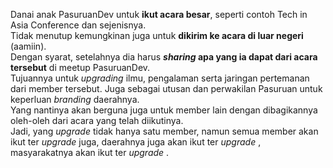 Danai anak PasuruanDev untuk **ikut acara besar**, seperti contoh Tech in Asia Conference dan sejenisnya.<br>
Tidak menutup kemungkinan juga untuk **dikirim ke acara di luar negeri** (aamiin). <br>
Dengan syarat, setelahnya dia harus **_sharing_ apa yang ia dapat dari acara tersebut** di meetup PasuruanDev.<br>
Tujuannya untuk _upgrading_ ilmu, pengalaman serta jaringan pertemanan dari member tersebut.
Juga sebagai utusan dan perwakilan Pasuruan untuk keperluan _branding_ daerahnya.<br>
Yang nantinya akan berguna juga untuk member lain dengan dibagikannya oleh-oleh dari acara yang telah diikutinya.<br>
Jadi, yang _upgrade_ tidak hanya satu member, namun semua member akan ikut ter _upgrade_ juga, daerahnya juga akan ikut ter _upgrade_ , masyarakatnya akan ikut ter _upgrade_ .

